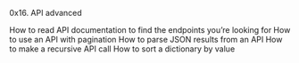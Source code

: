 0x16. API advanced

How to read API documentation to find the endpoints you’re looking for
How to use an API with pagination
How to parse JSON results from an API
How to make a recursive API call
How to sort a dictionary by value

